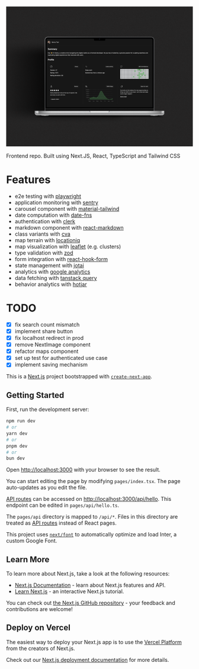 ![preview](./public/preview.png)

Frontend repo. Built using Next.JS, React, TypeScript and Tailwind CSS

# Features
- e2e testing with [playwright](https://nextjs.org/docs/pages/building-your-application/optimizing/testing#playwright)
- application monitoring with [sentry](https://sentry.io/)
- carousel component with [material-tailwind](https://www.material-tailwind.com/)
- date computation with [date-fns](https://date-fns.org/)
- authentication with [clerk](https://clerk.com/)
- markdown component with [react-markdown](https://github.com/remarkjs/react-markdown)
- class variants with [cva](https://cva.style/docs)
- map terrain with [locationiq](https://locationiq.com/)
- map visualization with [leaflet](https://leafletjs.com/) (e.g. clusters)
- type validation with [zod](https://github.com/colinhacks/zod)
- form integration with [react-hook-form](https://react-hook-form.com/)
- state management with [jotai](https://jotai.org/)
- analytics with [google analytics](https://analytics.google.com/)
- data fetching with [tanstack query](https://tanstack.com/query/latest)
- behavior analytics with [hotjar](https://www.hotjar.com/)

# TODO
- [x] fix search count mismatch
- [x] implement share button
- [x] fix localhost redirect in prod
- [x] remove NextImage component
- [x] refactor maps component
- [x] set up test for authenticated use case
- [x] implement saving mechanism

This is a [Next.js](https://nextjs.org/) project bootstrapped with [`create-next-app`](https://github.com/vercel/next.js/tree/canary/packages/create-next-app).

## Getting Started

First, run the development server:

```bash
npm run dev
# or
yarn dev
# or
pnpm dev
# or
bun dev
```

Open [http://localhost:3000](http://localhost:3000) with your browser to see the result.

You can start editing the page by modifying `pages/index.tsx`. The page auto-updates as you edit the file.

[API routes](https://nextjs.org/docs/api-routes/introduction) can be accessed on [http://localhost:3000/api/hello](http://localhost:3000/api/hello). This endpoint can be edited in `pages/api/hello.ts`.

The `pages/api` directory is mapped to `/api/*`. Files in this directory are treated as [API routes](https://nextjs.org/docs/api-routes/introduction) instead of React pages.

This project uses [`next/font`](https://nextjs.org/docs/basic-features/font-optimization) to automatically optimize and load Inter, a custom Google Font.

## Learn More

To learn more about Next.js, take a look at the following resources:

- [Next.js Documentation](https://nextjs.org/docs) - learn about Next.js features and API.
- [Learn Next.js](https://nextjs.org/learn) - an interactive Next.js tutorial.

You can check out [the Next.js GitHub repository](https://github.com/vercel/next.js/) - your feedback and contributions are welcome!

## Deploy on Vercel

The easiest way to deploy your Next.js app is to use the [Vercel Platform](https://vercel.com/new?utm_medium=default-template&filter=next.js&utm_source=create-next-app&utm_campaign=create-next-app-readme) from the creators of Next.js.

Check out our [Next.js deployment documentation](https://nextjs.org/docs/deployment) for more details.
